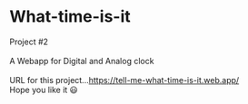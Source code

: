 # What-time-is-it
Project #2<br>
<br>
A Webapp for Digital and Analog clock<br>
<br>
URL for this project...https://tell-me-what-time-is-it.web.app/
<br>
Hope you like it 😃
